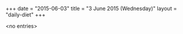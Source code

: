 +++
date = "2015-06-03"
title = "3 June 2015 (Wednesday)"
layout = "daily-diet"
+++


\<no entries\>

